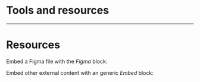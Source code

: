 
# Tools and resources

---

# Resources

Embed a Figma file with the *Figma* block:

Embed other external content with an generic *Embed* block: